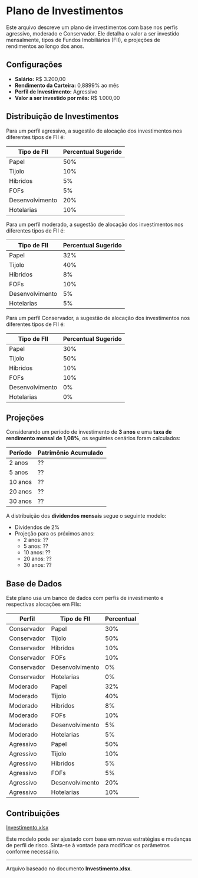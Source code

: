 # Plano de Investimentos

Este arquivo descreve um plano de investimentos com base nos perfis agressivo, moderado e Conservador. Ele detalha o valor a ser investido mensalmente, tipos de Fundos Imobiliários (FII), e projeções de rendimentos ao longo dos anos.

## Configurações

- **Salário:** R$ 3.200,00
- **Rendimento da Carteira:** 0,8899% ao mês
- **Perfil de Investimento:** Agressivo
- **Valor a ser investido por mês:** R$ 1.000,00

## Distribuição de Investimentos

Para um perfil agressivo, a sugestão de alocação dos investimentos nos diferentes tipos de FII é:

| Tipo de FII       | Percentual Sugerido |
|-------------------|--------------------|
| Papel             | 50%                |
| Tijolo            | 10%                |
| Híbridos          | 5%                 |
| FOFs              | 5%                 |
| Desenvolvimento   | 20%                |
| Hotelarias        | 10%                |

Para um perfil moderado, a sugestão de alocação dos investimentos nos diferentes tipos de FII é:

| Tipo de FII       | Percentual Sugerido |
|-------------------|--------------------|
| Papel             | 32%                |
| Tijolo            | 40%                |
| Híbridos          | 8%                 |
| FOFs              | 10%                |
| Desenvolvimento   | 5%                 |
| Hotelarias        | 5%                 |

Para um perfil Conservador, a sugestão de alocação dos investimentos nos diferentes tipos de FII é:

| Tipo de FII       | Percentual Sugerido |
|-------------------|--------------------|
| Papel             | 30%                |
| Tijolo            | 50%                |
| Híbridos          | 10%                |
| FOFs              | 10%                |
| Desenvolvimento   | 0%                 |
| Hotelarias        | 0%                 |

## Projeções

Considerando um período de investimento de **3 anos** e uma **taxa de rendimento mensal de 1,08%**, os seguintes cenários foram calculados:

| Período | Patrimônio Acumulado |
|---------|----------------------|
| 2 anos  | ??                   |
| 5 anos  | ??                   |
| 10 anos | ??                   |
| 20 anos | ??                   |
| 30 anos | ??                   |

A distribuição dos **dividendos mensais** segue o seguinte modelo:

- Dividendos de 2%
- Projeção para os próximos anos:
  - 2 anos: ??
  - 5 anos: ??
  - 10 anos: ??
  - 20 anos: ??
  - 30 anos: ??

## Base de Dados

Este plano usa um banco de dados com perfis de investimento e respectivas alocações em FIIs:

| Perfil      | Tipo de FII      | Percentual |
|------------|-----------------|------------|
| Conservador | Papel           | 30%       |
| Conservador | Tijolo          | 50%       |
| Conservador | Híbridos        | 10%       |
| Conservador | FOFs            | 10%       |
| Conservador | Desenvolvimento | 0%        |
| Conservador | Hotelarias      | 0%        |
| Moderado    | Papel           | 32%       |
| Moderado    | Tijolo          | 40%       |
| Moderado    | Híbridos        | 8%        |
| Moderado    | FOFs            | 10%       |
| Moderado    | Desenvolvimento | 5%        |
| Moderado    | Hotelarias      | 5%        |
| Agressivo   | Papel           | 50%       |
| Agressivo   | Tijolo          | 10%       |
| Agressivo   | Híbridos        | 5%        |
| Agressivo   | FOFs            | 5%        |
| Agressivo   | Desenvolvimento | 20%       |
| Agressivo   | Hotelarias      | 10%       |

## Contribuições

[Investimento.xlsx](https://github.com/user-attachments/files/20575340/Investimento.xlsx)


Este modelo pode ser ajustado com base em novas estratégias e mudanças de perfil de risco. Sinta-se à vontade para modificar os parâmetros conforme necessário.

---

Arquivo baseado no documento **Investimento.xlsx**.
